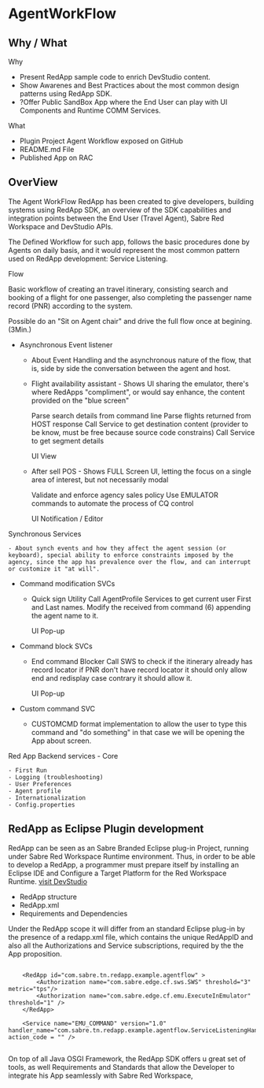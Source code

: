 # AgentWorkFlow

## Why / What
Why  

- Present RedApp sample code to enrich DevStudio content.
- Show Awarenes and Best Practices about the most common design patterns using RedApp SDK.
- ?Offer Public SandBox App where the End User can play with UI Components and Runtime COMM Services.


What

- Plugin Project Agent Workflow exposed on GitHub
- README.md File
- Published App on RAC 


## OverView


The Agent WorkFlow RedApp has been created to give developers, building systems using RedApp SDK, an overview of the SDK capabilities and integration points between the End User (Travel Agent), Sabre Red Workspace and DevStudio APIs.

The Defined Workflow for such app, follows the basic procedures done by Agents on daily basis, and it would represent the most common pattern used on RedApp development: Service Listening.


Flow

Basic workflow of creating an travel itinerary, consisting search and booking of a flight for one passenger, also completing the passenger name record (PNR) according to the system. 

Possible do an "Sit on Agent chair" and drive the full flow once at begining. (3Min.)



- Asynchronous Event listener

	- About Event Handling and the asynchronous nature of the flow, that is, side by side the conversation between the agent and host.



	- Flight availability assistant - Shows UI sharing the emulator, there's where RedApps "compliment", or would say enhance, the content provided on the "blue screen"

		Parse search details from command line
		Parse flights returned from HOST response
		Call Service to get destination content (provider to be know, must be free because source code constrains)
		Call Service to get segment details
		
		UI
		View


	- After sell POS - Shows FULL Screen UI, letting the focus on a single area of interest, but not necessarily modal
		
		Validate and enforce agency sales policy
		Use EMULATOR commands to automate the process of CQ control

		UI
		Notification / Editor

Synchronous Services

	- About synch events and how they affect the agent session (or keyboard), special ability to enforce constraints imposed by the agency, since the app has prevalence over the flow, and can interrupt or customize it "at will".

- Command modification SVCs	
	- Quick sign Utility
		Call AgentProfile Services to get current user First and Last names.
		Modify the received from command (6) appending the agent name to it.
		
		UI
		Pop-up

- Command block SVCs
	- End command Blocker
		Call SWS to check if the itinerary already has record locator
		if PNR don't have record locator it should only allow end and redisplay
		case contrary it should allow it.
	
		UI
		Pop-up

- Custom command SVC
	- CUSTOMCMD format implementation to allow the user to type this command and "do something" in that case we will be opening the App about screen.


Red App Backend services - Core

	- First Run
	- Logging (troubleshooting)
	- User Preferences
	- Agent profile
	- Internationalization
	- Config.properties
	

## RedApp as Eclipse Plugin development

RedApp can be seen as an Sabre Branded Eclipse plug-in Project, running under Sabre Red Workspace Runtime environment.
Thus, in order to be able to develop a RedApp, a programmer must prepare itself by installing  an Eclipse IDE and Configure a Target Platform for the Red Workspace Runtime. [visit DevStudio](https://developer.sabre.com) 


- RedApp structure
- RedApp.xml
- Requirements and Dependencies


Under the RedApp scope it will differ from an standard Eclipse plug-in by the presence of a redapp.xml file, which contains the unique RedAppID and also all the Authorizations and Service subscriptions, required by the the App proposition.

```

	<RedApp id="com.sabre.tn.redapp.example.agentflow" >
		<Authorization name="com.sabre.edge.cf.sws.SWS" threshold="3" metric="tps"/>
		<Authorization name="com.sabre.edge.cf.emu.ExecuteInEmulator" threshold="1" />
	</RedApp>
	
	<Service name="EMU_COMMAND" version="1.0" handler_name="com.sabre.tn.redapp.example.agentflow.ServiceListeningHandler" action_code = "" />
	
```

On top of all Java OSGI Framework, the RedApp SDK offers u great set of tools, as well Requirements and Standards that allow the Developer to integrate his App seamlessly with Sabre Red Workspace, 

